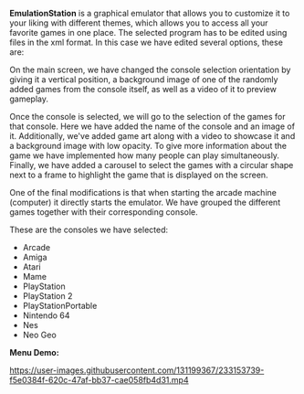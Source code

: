 **EmulationStation** is a graphical emulator that allows you to customize it to your liking with different themes, which allows you to access all your favorite games in one place.
The selected program has to be edited using files in the xml format. In this case we have edited several options, these are:

On the main screen, we have changed the console selection orientation by giving it a vertical position, a background image of one of the randomly added games from the console itself, as well as a video of it to preview gameplay.

Once the console is selected, we will go to the selection of the games for that console. Here we have added the name of the console and an image of it. Additionally, we've added game art along with a video to showcase it and a background image with low opacity. To give more information about the game we have implemented how many people can play simultaneously. Finally, we have added a carousel to select the games with a circular shape next to a frame to highlight the game that is displayed on the screen.

One of the final modifications is that when starting the arcade machine (computer) it directly starts the emulator.
We have grouped the different games together with their corresponding console.

These are the consoles we have selected:
* Arcade
* Amiga
* Atari
* Mame
* PlayStation
* PlayStation 2
* PlayStationPortable
* Nintendo 64
* Nes
* Neo Geo

**Menu Demo:**

https://user-images.githubusercontent.com/131199367/233153739-f5e0384f-620c-47af-bb37-cae058fb4d31.mp4

